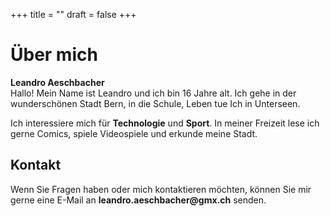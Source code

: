 +++
title = "‎"
draft = false
+++
<!--StartFragment-->

<div> <h1>Über mich</h1> <p> <strong>Leandro Aeschbacher</strong> <br> Hallo! Mein Name ist Leandro und ich bin 16 Jahre alt. Ich gehe in der wunderschönen Stadt Bern, in die Schule, Leben tue Ich in Unterseen. </p> <p> Ich interessiere mich für <strong>Technologie</strong> und <strong>Sport</strong>. In meiner Freizeit lese ich gerne Comics, spiele Videospiele und erkunde meine Stadt. </p> <h2>Kontakt</h2> <p> Wenn Sie Fragen haben oder mich kontaktieren möchten, können Sie mir gerne eine E-Mail an <strong>leandro.aeschbacher@gmx.ch</strong> senden. </p> </div>

<!--EndFragment-->

